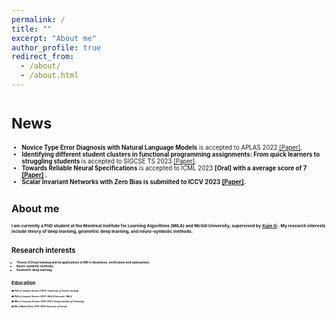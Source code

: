 ```yaml
---
permalink: /
title: ""
excerpt: "About me"
author_profile: true
redirect_from: 
  - /about/
  - /about.html
---
```

<!-- Chuqin Allen-Geng <small> - PhD student at McGill University / MILA <small> -->

# <small> News <small>
* <b>Novice Type Error Diagnosis with Natural Language Models</b> is accepted to APLAS 2022 <a href="https://arxiv.org/abs/2210.03682">[Paper]</a>.
* <b>Identifying different student clusters in functional programming assignments: From quick learners to struggling students	</b> is accepted to SIGCSE TS 2023 <a href="https://arxiv.org/abs/2301.02611">[Paper]</a>.
* <b>Towards Reliable Neural Specifications</b> is accepted to ICML 2023 <b>[Oral]<b> with a average score of 7 <a href="https://arxiv.org/abs/2210.16114">[Paper]</a> .
* <b>Scalar Invariant Networks with Zero Bias</b> is submiited to ICCV 2023 <a href="https://arxiv.org/abs/2211.08486">[Paper]</a>.
  
# <small> About me <small>

I am currently a PhD student at the Montreal Institute for Learning Algorithms (MILA) and McGill University, supervised by [Xujie Si](https://www.cs.mcgill.ca/~xsi/) . My research interests include theory of deep learning, geometric deep learning, and neuro-symbolic methods.

# <small> Research interests <small>

* Theory of Deep learning and its applications in NN's robustness, verification and optimaztion;
* Neuro-symbolic methods;
* Geometric deep learning;



# <small> Education <small>
  
🎓 **PhD in Computer Science** (2023-)
  *University of Toronto (visiting)*

🎓 **PhD in Computer Science** (2021-)
  *McGill University / MILA*

🎓 **MSc in Computer Science** (2019-2021)
  *Georgia Institute of Technology*

🎓 **BSc in Math & Stats** (2011-2015)
  *University of Toronto*

